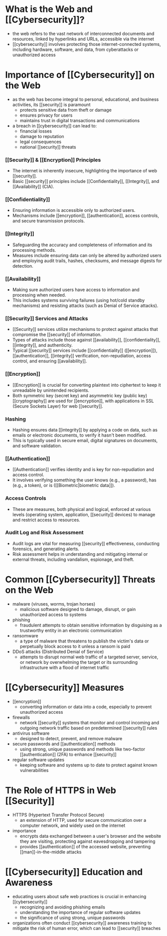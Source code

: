 # What is the Web and [[Cybersecurity]]?
- the web refers to the vast network of interconnected documents and resources, linked by hyperlinks and URLs, accessible via the internet
- [[cybersecurity]] involves protecting those internet-connected systems, including hardware, software, and data, from cyberattacks or unauthorized access

# Importance of [[Cybersecurity]] on the Web
- as the web has become integral to personal, educational, and business activities, its [[security]] is paramount
	- protects sensitive data from theft or damage
	- ensures privacy for users
	- maintains trust in digital transactions and communications
- a breach in [[cybersecurity]] can lead to:
	- financial losses
	- damage to reputation
	- legal consequences
	- national [[security]] threats
### [[Security]] & [[Encryption]] Principles

- The internet is inherently insecure, highlighting the importance of web [[security]].
- Basic [[security]] principles include [[Confidentiality]], [[Integrity]], and [[Availability]] (CIA).

### [[Confidentiality]]

- Ensuring information is accessible only to authorized users.
- Mechanisms include [[encryption]], [[authentication]], access controls, and secure transmission protocols.

### [[Integrity]]

- Safeguarding the accuracy and completeness of information and its processing methods.
- Measures include ensuring data can only be altered by authorized users and employing audit trails, hashes, checksums, and message digests for detection.

### [[Availability]]

- Making sure authorized users have access to information and processing when needed.
- This includes systems surviving failures (using hot/cold standby mechanisms) and resisting attacks (such as Denial of Service attacks).

### [[Security]] Services and Attacks

- [[Security]] services utilize mechanisms to protect against attacks that compromise the [[security]] of information.
- Types of attacks include those against [[availability]], [[confidentiality]], [[integrity]], and authenticity.
- Typical [[security]] services include [[confidentiality]] ([[encryption]]), [[authentication]], [[integrity]] verification, non-repudiation, access control, and ensuring [[availability]].

### [[Encryption]]

- [[Encryption]] is crucial for converting plaintext into ciphertext to keep it unreadable by unintended recipients.
- Both symmetric key (secret key) and asymmetric key (public key) [[cryptography]] are used for [[encryption]], with applications in SSL (Secure Sockets Layer) for web [[security]].

### Hashing

- Hashing ensures data [[integrity]] by applying a code on data, such as emails or electronic documents, to verify it hasn't been modified.
- This is typically used in secure email, digital signatures on documents, and software validation.

### [[Authentication]]

- [[Authentication]] verifies identity and is key for non-repudiation and access control.
- It involves verifying something the user knows (e.g., a password), has (e.g., a token), or is ([[Biometric|biometric data]]).

### Access Controls

- These are measures, both physical and logical, enforced at various levels (operating system, application, [[security]] devices) to manage and restrict access to resources.

### Audit Log and Risk Assessment

- Audit logs are vital for measuring [[security]] effectiveness, conducting forensics, and generating alerts.
- Risk assessment helps in understanding and mitigating internal or external threats, including vandalism, espionage, and theft.

# Common [[Cybersecurity]] Threats on the Web
- malware (viruses, worms, trojan horses)
	- malicious software designed to damage, disrupt, or gain unauthorized access to systems
- phishing
	- fraudulent attempts to obtain sensitive information by disguising as a trustworthy entity in an electronic communication
- ransomware
	- a type of malware that threatens to publish the victim's data or perpetually block access to it unless a ransom is paid
- DDoS attacks (Distributed Denial of Service)
	- attempts to disrupt normal web traffic of a targeted server, service, or network by overwhelming the target or its surrounding infrastructure with a flood of internet traffic

# [[Cybersecurity]] Measures
- [[encryption]]
	- converting information or data into a code, especially to prevent unauthorized access
- firewalls
	- network [[security]] systems that monitor and control incoming and outgoing network traffic based on predetermined [[security]] rules
- antivirus software
	- designed to detect, prevent, and remove malware
- secure passwords and [[authentication]] methods
	- using strong, unique passwords and methods like two-factor [[authentication]] (2FA) to enhance [[security]]
- regular software updates
	- keeping software and systems up to date to protect against known vulnerabilities

# The Role of HTTPS in Web [[Security]]
- HTTPS (Hypertext Transfer Protocol Secure)
	- an extension of HTTP, used for secure communication over a computer network, and widely used on the internet
- importance
	- encrypts data exchanged between a user's browser and the website they are visiting, protecting against eavesdropping and tampering
	- provides [[authentication]] of the accessed website, preventing [[man]]-in-the-middle attacks

# [[Cybersecurity]] Education and Awareness
- educating users about safe web practices is crucial in enhancing [[cybersecurity]]
	- recognizing and avoiding phishing emails
	- understanding the importance of regular software updates
	- the significance of using strong, unique passwords
- organizations often conduct [[cybersecurity]] awareness training to mitigate the risk of human error, which can lead to [[security]] breaches